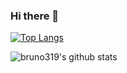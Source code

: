 ### Hi there 👋

<!--
**bruno319/bruno319** is a ✨ _special_ ✨ repository because its `README.md` (this file) appears on your GitHub profile.

Here are some ideas to get you started:

- 🔭 I’m currently working on ...
- 🌱 I’m currently learning ...
- 👯 I’m looking to collaborate on ...
- 🤔 I’m looking for help with ...
- 💬 Ask me about ...
- 📫 How to reach me: ...
- 😄 Pronouns: ...
- ⚡ Fun fact: ...
-->

[![Top Langs](https://github-readme-stats.vercel.app/api/top-langs/?username=bruno319&layout=compact&langs_count=10)](https://github.com/bruno319?tab=repositories)

![bruno319's github stats](https://github-readme-stats.vercel.app/api?username=bruno319&show_icons=true&count_private=true)
